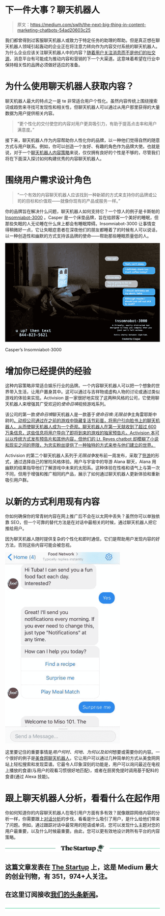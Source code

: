# 下一件大事？聊天机器人

> 原文：<https://medium.com/swlh/the-next-big-thing-in-content-marketing-chatbots-54ad20603c25>

我们都曾得到过客服聊天机器人或致力于特定任务的助理的帮助。但是真正想在聊天机器人领域引起轰动的企业正在将注意力转向作为内容交付系统的聊天机器人。为什么企业应该关注聊天机器人中的内容？[随着用户关注消息而不是他们的社交源](http://www.businessinsider.com/the-messaging-app-report-2015-11)，消息平台有可能成为推动内容和营销的下一个大渠道。这意味着希望在行业中保持相关性的品牌必须做好适应的准备。

# **为什么使用聊天机器人获取内容？**

聊天机器人最大的特点之一是 te 非常适合用户个性化。虽然内容传统上围绕搜索词或趋势来寻找可发现性和相关性，但聊天机器人可以通过从用户那里获得的大量数据为用户提供相关内容。

> “更个性化的交付使您的内容对用户更具吸引力，有助于提高点击率和用户满意度。”

接下来，聊天机器人作为内容帮助你人性化你的品牌，以一种他们觉得自然的随意方式与用户联系。例如，你可以创造一个友好、有趣的角色作为品牌大使。也就是说，对于一个[聊天机器人内容策略](https://botanalytics.co/blog/2017/10/02/develop-chatbot-content-strategy/)来说，仅仅拥有良好的个性是不够的，尽管我们将在下面深入探讨如何构建优秀的内容聊天机器人。

# **围绕用户需求设计角色**

> “一个有效的内容聊天机器人应该找到一种新颖的方式来支持你的品牌或公司的目标和价值观——就像你现有的产品或服务一样。”

你的品牌旨在解决什么问题，聊天机器人如何支持它？一个惊人的例子是卡斯帕的 [Insomniabot-3000](http://insomnobot3000.com/) 。Casper 是一个床垫品牌，旨在给顾客一个美好的睡眠，但那些失眠的人无论睡在什么床上都会有睡眠障碍。Insomniabot-3000 让事情变得稍微好一点，它让失眠症患者在深夜他们的朋友都睡着了的时候有人可以说话，以一种创造性和幽默的方式支持该品牌的使命——帮助那些睡眠质量低的人。

![](img/4d6364828765c213f7ccb763c9d9aed1.png)

Casper’s Insomniabot-3000

# **增加你已经提供的经验**

这种内容策略非常适合娱乐行业的品牌。一个内容聊天机器人可以把一个想象的世界带入生活，让用户置身其中。这可以通过与吉祥物或虚构人物的讨论或通过类似游戏的体验来实现。Activision 是一家很好地实现了这两种风格的公司，它使用聊天机器人来增强其广受欢迎的*使命召唤*视频游戏系列。

该公司的第一款*使命召唤*聊天机器人是一款基于*使命召唤:无限战争*主角雷耶斯中尉的[。动视公司通过在之前的游戏中隐藏复活节彩蛋，将用户引向脸书上的聊天机器人，从而使聊天机器人成为一个奇观。聊天机器人在第一天就收到了超过 600 万条信息，这些信息将用户导向了即将到来的游戏的独家预告片。Activision 本可以以传统方式发布预告片和其他内容，但他们的 Lt. Reyes chatbot 却模糊了小说和现实之间的界限，为忠实粉丝提供了一种独特的方式来参与他们建立的世界。](https://venturebeat.com/2016/05/03/call-of-duty-infinite-warfares-first-victory-6m-bot-messages-on-facebook/)

Activision 的第二个聊天机器人系列于*无限战争*发布前一周发布，采取了[导游](http://www.alistdaily.com/social/call-duty-infinite-warfare-explores-space-facebook-messenger/)的形式，通过选择自己的冒险风格体验。用户与宇宙中的导游 Alana 聊天，Alana 用幽默的结果指导他们了解游戏中未来的太阳系。这种体验在性格和语气上与第一次不同，但用于增强和推广相同的产品，展示了如何通过聊天机器人更新体验和重新吸引用户群。

# **以新的方式利用现有内容**

你如何确保你的常青树内容在网上推广后不会在以太网中丢失？虽然你可以单独依靠 SEO，但一个可靠的替代方法是在对话中最相关的时候，通过聊天机器人把它推给用户。

因为聊天机器人随时提供复杂的个性化和即时通信，它们是帮助用户发现内容的好方法，否则这些内容可能会被忽视。

![](img/835790a9e05287dabe7add7e049f4cab.png)

这里要记住的重要事情是*用户何时、何地、为何以及如何*想要或需要你的内容。一个很好的例子是[美食网聊天机器人](https://www.foodnetwork.com/site/apps/chatbot)，它让用户可以通过几种简单的方式从美食网网站上轻松搜索和发现菜谱。它最令人印象深刻的功能是，用户可以询问最近在电视上播放的食谱(与用户的观看习惯很好地匹配)，或者在厨房免提时调用基于配料的食谱(通过 Alexa 技能)。

# **跟上聊天机器人分析，看看什么在起作用**

你如何知道你的内容聊天机器人在吸引用户方面有多有效？就像跟踪网络内容的分析一样，你需要跟上[对话分析](https://botanalytics.co/)的步伐，看看是什么吸引了用户，是什么给他们带来了问题。例如，通过跟踪对话中最常用的短语或单词，您可以发现什么主题对您的用户最重要，以及什么时候最重要。由此，您可以更有效地设计跨所有平台的内容策略。

[![](img/308a8d84fb9b2fab43d66c117fcc4bb4.png)](https://medium.com/swlh)

## 这篇文章发表在 [The Startup](https://medium.com/swlh) 上，这是 Medium 最大的创业刊物，有 351，974+人关注。

## 在这里订阅接收[我们的头条新闻](http://growthsupply.com/the-startup-newsletter/)。

[![](img/b0164736ea17a63403e660de5dedf91a.png)](https://medium.com/swlh)